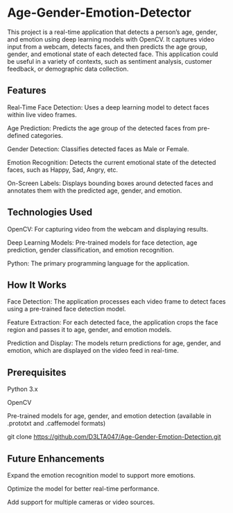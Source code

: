 # Age-Gender-Emotion-Detector

This project is a real-time application that detects a person’s age, gender, and emotion using deep learning models with OpenCV. It captures video input from a webcam, detects faces, and then predicts the age group, gender, and emotional state of each detected face. This application could be useful in a variety of contexts, such as sentiment analysis, customer feedback, or demographic data collection.

## Features

Real-Time Face Detection: Uses a deep learning model to detect faces within live video frames.

Age Prediction: Predicts the age group of the detected faces from pre-defined categories.

Gender Detection: Classifies detected faces as Male or Female.

Emotion Recognition: Detects the current emotional state of the detected faces, such as Happy, Sad, Angry, etc.

On-Screen Labels: Displays bounding boxes around detected faces and annotates them with the predicted age, gender, and emotion.

## Technologies Used

OpenCV: For capturing video from the webcam and displaying results.

Deep Learning Models: Pre-trained models for face detection, age prediction, gender classification, and emotion recognition.

Python: The primary programming language for the application.

## How It Works

Face Detection: The application processes each video frame to detect faces using a pre-trained face detection model.

Feature Extraction: For each detected face, the application crops the face region and passes it to age, gender, and emotion models.

Prediction and Display: The models return predictions for age, gender, and emotion, which are displayed on the video feed in real-time.

## Prerequisites

Python 3.x

OpenCV

Pre-trained models for age, gender, and emotion detection (available in .prototxt and .caffemodel formats)

git clone https://github.com/D3LTA047/Age-Gender-Emotion-Detection.git

## Future Enhancements

Expand the emotion recognition model to support more emotions.

Optimize the model for better real-time performance.

Add support for multiple cameras or video sources.

